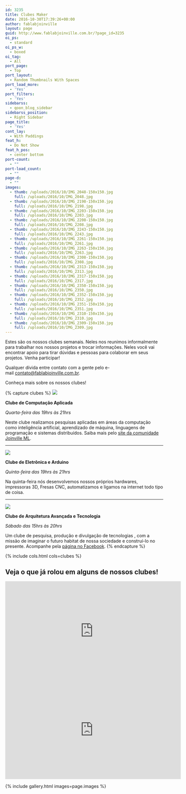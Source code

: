 ```yaml
---
id: 3235
title: Clubes Maker
date: 2016-10-30T17:39:26+00:00
author: fablabjoinville
layout: page
guid: http://www.fablabjoinville.com.br/?page_id=3235
oi_ps:
  - standard
oi_ps_w:
  - boxed
oi_tag:
  - All
port_page:
  - Top
port_layout:
  - Random Thumbnails With Spaces
port_load_more:
  - 'Yes'
port_filters:
  - 'Yes'
sidebarss:
  - qoon_blog_sidebar
sidebarss_position:
  - Right Sidebar
page_title:
  - 'Yes'
cont_lay:
  - With Paddings
feat_h:
  - Do Not Show
feat_h_pos:
  - center bottom
port-count:
  - ""
port-load_count:
  - ""
page-d:
  - ""
images:
  - thumb: /uploads/2016/10/IMG_2048-150x150.jpg
    full: /uploads/2016/10/IMG_2048.jpg
  - thumb: /uploads/2016/10/IMG_2198-150x150.jpg
    full: /uploads/2016/10/IMG_2198.jpg
  - thumb: /uploads/2016/10/IMG_2203-150x150.jpg
    full: /uploads/2016/10/IMG_2203.jpg
  - thumb: /uploads/2016/10/IMG_2208-150x150.jpg
    full: /uploads/2016/10/IMG_2208.jpg
  - thumb: /uploads/2016/10/IMG_2243-150x150.jpg
    full: /uploads/2016/10/IMG_2243.jpg
  - thumb: /uploads/2016/10/IMG_2261-150x150.jpg
    full: /uploads/2016/10/IMG_2261.jpg
  - thumb: /uploads/2016/10/IMG_2263-150x150.jpg
    full: /uploads/2016/10/IMG_2263.jpg
  - thumb: /uploads/2016/10/IMG_2308-150x150.jpg
    full: /uploads/2016/10/IMG_2308.jpg
  - thumb: /uploads/2016/10/IMG_2313-150x150.jpg
    full: /uploads/2016/10/IMG_2313.jpg
  - thumb: /uploads/2016/10/IMG_2317-150x150.jpg
    full: /uploads/2016/10/IMG_2317.jpg
  - thumb: /uploads/2016/10/IMG_2350-150x150.jpg
    full: /uploads/2016/10/IMG_2350.jpg
  - thumb: /uploads/2016/10/IMG_2352-150x150.jpg
    full: /uploads/2016/10/IMG_2352.jpg
  - thumb: /uploads/2016/10/IMG_2351-150x150.jpg
    full: /uploads/2016/10/IMG_2351.jpg
  - thumb: /uploads/2016/10/IMG_2310-150x150.jpg
    full: /uploads/2016/10/IMG_2310.jpg
  - thumb: /uploads/2016/10/IMG_2309-150x150.jpg
    full: /uploads/2016/10/IMG_2309.jpg
---
```

Estes são os nossos clubes semanais. Neles nos reunimos informalmente para
trabalhar nos nossos projetos e trocar informações. Neles você vai encontrar
apoio para tirar dúvidas e pessoas para colaborar em seus projetos. Venha
participar!

Qualquer dívida entre contato com a gente pelo
e-mail <contato@fablabjoinville.com.br>.

Conheça mais sobre os nossos clubes!

{% capture clubes %}
![]({{site.baseurl}}/uploads/2016/10/cca-300x150.jpg)

**Clube de Computação Aplicada**

_Quarta-feira das 19hrs às 21hrs_

Neste clube realizamos pesquisas aplicadas em áreas da computação como
inteligência artificial, aprendizado de máquina, linguagens de programação
e sistemas distribuídos. Saiba mais pelo [site da comunidade Joinville
ML](http://joinville.ml).

---

![]({{site.baseurl}}/uploads/2016/10/20100410-oficina_arte_tecnologia_pdf__page_1_of_52_-300x150.png)

**Clube de Eletrônica e Arduino**

_Quinta-feira das 19hrs às 21hrs_

Na quinta-feira nós desenvolvemos nossos próprios hardwares, impressoras 3D,
   Fresas CNC, automatizamos e ligamos na internet todo tipo de coisa.

---

![]({{site.baseurl}}/uploads/2016/10/caat-1-300x150.jpg)

**Clube de Arquitetura Avançada e Tecnologia**

_Sábado das 15hrs às 20hrs_

Um clube de pesquisa, produção e divulgação de tecnologias , com a missão de
imaginar o futuro habitat de nossa sociedade e construí-lo no presente.
Acompanhe pela [página no Facebook](https://www.facebook.com/CaaTJoinville).
{% endcapture %}

{% include cols.html cols=clubes %}

## Veja o que já rolou em alguns de nossos clubes!

<center>
<iframe
    style="border: none; overflow: hidden;"
    src="https://www.facebook.com/plugins/video.php?href=https%3A%2F%2Fwww.facebook.com%2Ffablabjoinville%2Fvideos%2F1779750492292356%2F&amp;show_text=0&amp;width=560"
    width="560"
    height="315"
    frameborder="0"
    scrolling="no"
    allowfullscreen="allowfullscreen"></iframe>

<br>

<iframe style="border: none; overflow: hidden;"
    src="https://www.facebook.com/plugins/video.php?href=https%3A%2F%2Fwww.facebook.com%2Ffablabjoinville%2Fvideos%2F1732531830347556%2F&amp;show_text=0&amp;width=560"
    width="560"
    height="315"
    frameborder="0"
    scrolling="no"
    allowfullscreen="allowfullscreen"></iframe>
</center>

{% include gallery.html images=page.images %}

